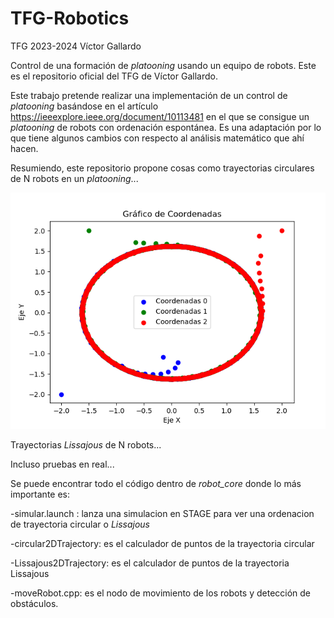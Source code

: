 # TFG-Robotics
TFG 2023-2024 Víctor Gallardo

Control de una formación  de *platooning* usando un equipo de robots.
 Este es el repositorio oficial del TFG de Víctor Gallardo.

Este trabajo pretende realizar una implementación de un control de *platooning* basándose en el artículo https://ieeexplore.ieee.org/document/10113481 en el que se consigue un *platooning* de robots con ordenación espontánea. Es una adaptación por lo que tiene algunos cambios
con respecto al análisis matemático que ahí hacen.

Resumiendo, este repositorio propone cosas como trayectorias circulares de N robots en un *platooning*...

![Imagen de trayectoria circular](https://github.com/viictorgallardo/TFG-Robotics/blob/main/catkin_ws/src/robot_core/assets/3NCirc-Trayec.png)

Trayectorias *Lissajous* de N robots...


Incluso pruebas en real...




Se puede encontrar todo el código dentro de *robot_core* donde lo más importante es:

-simular.launch : lanza una simulacion en STAGE para ver una ordenacion de trayectoria circular o *Lissajous*

-circular2DTrajectory: es el calculador de puntos de la trayectoria circular

-Lissajous2DTrajectory: es el calculador de puntos de la trayectoria Lissajous

-moveRobot.cpp: es el nodo de movimiento de los robots y detección de obstáculos.




